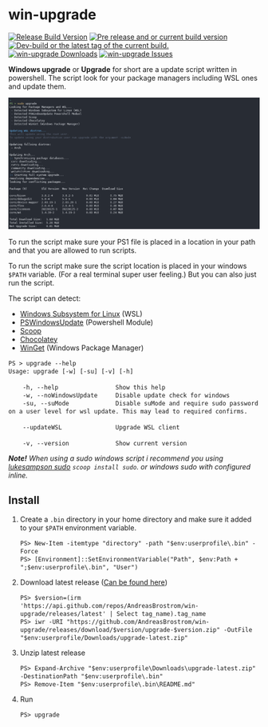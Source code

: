 # win-upgrade
<a href="https://github.com/AndreasBrostrom/win-upgrade/releases/latest"><img src="https://img.shields.io/github/release/AndreasBrostrom/win-upgrade.svg?style=for-the-badge&label=Release%20Build" alt="Release Build Version"></a>
<a href="https://github.com/AndreasBrostrom/win-upgrade/releases/"><img src="https://img.shields.io/github/release/AndreasBrostrom/win-upgrade/all.svg?style=for-the-badge&label=Pre-release" alt="Pre release and or current build version"></a>
<a href="https://github.com/AndreasBrostrom/win-upgrade/tags"><img src="https://img.shields.io/github/tag/AndreasBrostrom/win-upgrade.svg?style=for-the-badge&colorB=df2d00&label=Latest%20Tag" alt="Dev-build or the latest tag of the current build."></a>
<a href="https://github.com/AndreasBrostrom/win-upgrade/releases/latest"><img src="https://img.shields.io/github/downloads/AndreasBrostrom/win-upgrade/total.svg?style=for-the-badge&label=Downloads" alt="win-upgrade Downloads"></a>
<a href="https://github.com/AndreasBrostrom/win-upgrade/issues"><img src="https://img.shields.io/github/issues-raw/AndreasBrostrom/win-upgrade.svg?style=for-the-badge&label=Issues" alt="win-upgrade Issues"></a>

**Windows upgrade** or **Upgrade** for short are a update script written in powershell. The script look for your package managers including WSL ones and update them.

![](https://github.com/AndreasBrostrom/win-upgrade/blob/main/resources/demo.png)

To run the script make sure your PS1 file is placed in a location in your path and that you are allowed to run scripts. 

To run the script make sure the script location is placed in your windows `$PATH` variable. (For a real terminal super user feeling.) But you can also just run the script.

The script can detect:
 - [Windows Subsystem for Linux](https://docs.microsoft.com/en-us/windows/wsl/install) (WSL)
 - [PSWindowsUpdate](https://www.powershellgallery.com/packages/PSWindowsUpdate) (Powershell Module)
 - [Scoop](https://scoop.sh/)
 - [Chocolatey](https://chocolatey.org/)
 - [WinGet](https://docs.microsoft.com/en-us/windows/package-manager/winget/) (Windows Package Manager)

```pwsh
PS > upgrade --help
Usage: upgrade [-w] [-su] [-v] [-h]

    -h, --help                Show this help
    -w, --noWindowsUpdate     Disable update check for windows
    -su, --suMode             Disable suMode and require sudo password on a user level for wsl update. This may lead to required confirms.

    --updateWSL               Upgrade WSL client

    -v, --version             Show current version

```

***Note!** When using a sudo windows script i recommend you using [lukesampson sudo](https://github.com/lukesampson/psutils/blob/master/sudo.ps1) `scoop install sudo`. or windows sudo with configured inline.*

## Install

1. Create a `.bin` directory in your home directory and make sure it added to your `$PATH` environment variable.
   ```pwsh
   PS> New-Item -itemtype "directory" -path "$env:userprofile\.bin" -Force
   PS> [Environment]::SetEnvironmentVariable("Path", $env:Path + ";$env:userprofile\.bin", "User")
   ```
2. Download latest release ([Can be found here](https://github.com/AndreasBrostrom/win-upgrade/releases/latest))
   ```pwsh
   PS> $version=(irm 'https://api.github.com/repos/AndreasBrostrom/win-upgrade/releases/latest' | Select tag_name).tag_name
   PS> iwr -URI "https://github.com/AndreasBrostrom/win-upgrade/releases/download/$version/upgrade-$version.zip" -OutFile "$env:userprofile/Downloads/upgrade-latest.zip"
   ```
3. Unzip latest release
   ```pwsh
   PS> Expand-Archive "$env:userprofile\Downloads\upgrade-latest.zip" -DestinationPath "$env:userprofile\.bin"
   PS> Remove-Item "$env:userprofile\.bin\README.md"
   ```
4. Run
   ```pwsh
   PS> upgrade
   ```
